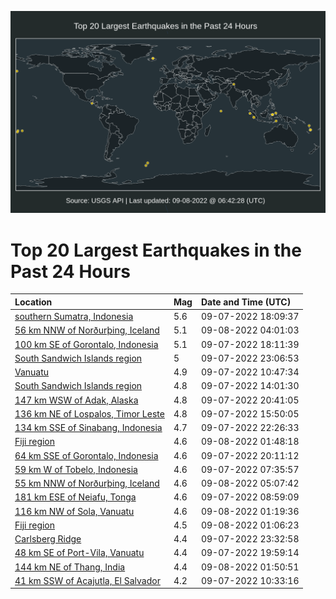 ![Map](./map.png)

# Top 20 Largest Earthquakes in the Past 24 Hours

| Location | Mag | Date and Time (UTC) |
|:---|:---|:---|
| [southern Sumatra, Indonesia](https://earthquake.usgs.gov/earthquakes/eventpage/us6000ihx6) | 5.6 | 09-07-2022 18:09:37 |
| [56 km NNW of Norðurþing, Iceland](https://earthquake.usgs.gov/earthquakes/eventpage/us6000ii1h) | 5.1 | 09-08-2022 04:01:03 |
| [100 km SE of Gorontalo, Indonesia](https://earthquake.usgs.gov/earthquakes/eventpage/us6000ihx9) | 5.1 | 09-07-2022 18:11:39 |
| [South Sandwich Islands region](https://earthquake.usgs.gov/earthquakes/eventpage/us6000ihzz) | 5 | 09-07-2022 23:06:53 |
| [Vanuatu](https://earthquake.usgs.gov/earthquakes/eventpage/us7000i5z0) | 4.9 | 09-07-2022 10:47:34 |
| [South Sandwich Islands region](https://earthquake.usgs.gov/earthquakes/eventpage/us7000i5zx) | 4.8 | 09-07-2022 14:01:30 |
| [147 km WSW of Adak, Alaska](https://earthquake.usgs.gov/earthquakes/eventpage/us6000ihz6) | 4.8 | 09-07-2022 20:41:05 |
| [136 km NE of Lospalos, Timor Leste](https://earthquake.usgs.gov/earthquakes/eventpage/us7000i61x) | 4.8 | 09-07-2022 15:50:05 |
| [134 km SSE of Sinabang, Indonesia](https://earthquake.usgs.gov/earthquakes/eventpage/us6000ihzq) | 4.7 | 09-07-2022 22:26:33 |
| [Fiji region](https://earthquake.usgs.gov/earthquakes/eventpage/us6000ii11) | 4.6 | 09-08-2022 01:48:18 |
| [64 km SSE of Gorontalo, Indonesia](https://earthquake.usgs.gov/earthquakes/eventpage/us6000ihz2) | 4.6 | 09-07-2022 20:11:12 |
| [59 km W of Tobelo, Indonesia](https://earthquake.usgs.gov/earthquakes/eventpage/us7000i5y8) | 4.6 | 09-07-2022 07:35:57 |
| [55 km NNW of Norðurþing, Iceland](https://earthquake.usgs.gov/earthquakes/eventpage/us6000ii1w) | 4.6 | 09-08-2022 05:07:42 |
| [181 km ESE of Neiafu, Tonga](https://earthquake.usgs.gov/earthquakes/eventpage/us7000i5yk) | 4.6 | 09-07-2022 08:59:09 |
| [116 km NW of Sola, Vanuatu](https://earthquake.usgs.gov/earthquakes/eventpage/us6000ii0y) | 4.6 | 09-08-2022 01:19:36 |
| [Fiji region](https://earthquake.usgs.gov/earthquakes/eventpage/us6000ii0w) | 4.5 | 09-08-2022 01:06:23 |
| [Carlsberg Ridge](https://earthquake.usgs.gov/earthquakes/eventpage/us6000ii08) | 4.4 | 09-07-2022 23:32:58 |
| [48 km SE of Port-Vila, Vanuatu](https://earthquake.usgs.gov/earthquakes/eventpage/us6000ihyy) | 4.4 | 09-07-2022 19:59:14 |
| [144 km NE of Thang, India](https://earthquake.usgs.gov/earthquakes/eventpage/us6000ii12) | 4.4 | 09-08-2022 01:50:51 |
| [41 km SSW of Acajutla, El Salvador](https://earthquake.usgs.gov/earthquakes/eventpage/us7000i5yy) | 4.2 | 09-07-2022 10:33:16 |
